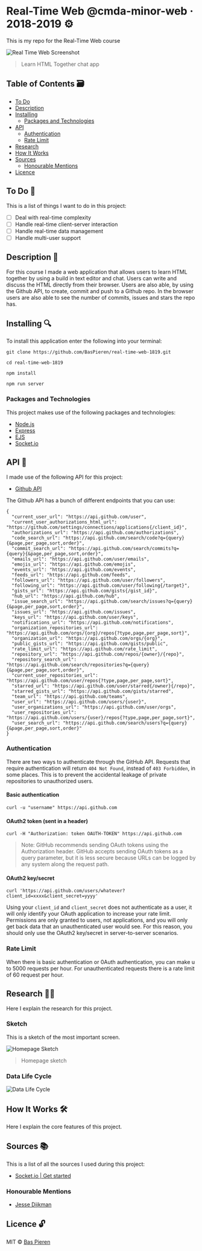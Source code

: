 # Real-Time Web @cmda-minor-web · 2018-2019 ⚙️

This is my repo for the Real-Time Web course

![Real Time Web Screenshot](https://i.imgur.com/t95Kias.png)
> Learn HTML Together chat app

## Table of Contents 🗃
* [To Do](#to-do-)
* [Description](#description-)
* [Installing](#installing-)
  * [Packages and Technologies](#packages-and-technologies)
* [API](#api)
  * [Authentication](#authentication)
  * [Rate Limit](#rate-limit)
* [Research](#research-)
* [How It Works](#how-it-works-️)
* [Sources](#sources-)
  * [Honourable Mentions](#honourable-mentions)
* [Licence](#licence-)

## To Do 📌
This is a list of things I want to do in this project:

- [ ] Deal with real-time complexity
- [ ] Handle real-time client-server interaction
- [ ] Handle real-time data management
- [ ] Handle multi-user support

## Description 📝
For this course I made a web application that allows users to learn HTML together by using a build in text editor and chat. Users can write and discuss the HTML directly from their browser. Users are also able, by using the Github API, to create, commit and push to a Github repo. In the browser users are also able to see the number of commits, issues and stars the repo has.

## Installing 🔍
To install this application enter the following into your terminal:
```
git clone https://github.com/BasPieren/real-time-web-1819.git

cd real-time-web-1819

npm install

npm run server
```

### Packages and Technologies
This project makes use of the following packages and technologies:

* [Node.js](https://nodejs.org/en/)
* [Express](https://expressjs.com/)
* [EJS](https://ejs.co/)
* [Socket.io](http://socket.io)

## API 🐒
I made use of the following API for this project:

  * [Github API](https://developer.github.com/v3/)

The Github API has a bunch of different endpoints that you can use:

```
{
  "current_user_url": "https://api.github.com/user",
  "current_user_authorizations_html_url": "https://github.com/settings/connections/applications{/client_id}",
  "authorizations_url": "https://api.github.com/authorizations",
  "code_search_url": "https://api.github.com/search/code?q={query}{&page,per_page,sort,order}",
  "commit_search_url": "https://api.github.com/search/commits?q={query}{&page,per_page,sort,order}",
  "emails_url": "https://api.github.com/user/emails",
  "emojis_url": "https://api.github.com/emojis",
  "events_url": "https://api.github.com/events",
  "feeds_url": "https://api.github.com/feeds",
  "followers_url": "https://api.github.com/user/followers",
  "following_url": "https://api.github.com/user/following{/target}",
  "gists_url": "https://api.github.com/gists{/gist_id}",
  "hub_url": "https://api.github.com/hub",
  "issue_search_url": "https://api.github.com/search/issues?q={query}{&page,per_page,sort,order}",
  "issues_url": "https://api.github.com/issues",
  "keys_url": "https://api.github.com/user/keys",
  "notifications_url": "https://api.github.com/notifications",
  "organization_repositories_url": "https://api.github.com/orgs/{org}/repos{?type,page,per_page,sort}",
  "organization_url": "https://api.github.com/orgs/{org}",
  "public_gists_url": "https://api.github.com/gists/public",
  "rate_limit_url": "https://api.github.com/rate_limit",
  "repository_url": "https://api.github.com/repos/{owner}/{repo}",
  "repository_search_url": "https://api.github.com/search/repositories?q={query}{&page,per_page,sort,order}",
  "current_user_repositories_url": "https://api.github.com/user/repos{?type,page,per_page,sort}",
  "starred_url": "https://api.github.com/user/starred{/owner}{/repo}",
  "starred_gists_url": "https://api.github.com/gists/starred",
  "team_url": "https://api.github.com/teams",
  "user_url": "https://api.github.com/users/{user}",
  "user_organizations_url": "https://api.github.com/user/orgs",
  "user_repositories_url": "https://api.github.com/users/{user}/repos{?type,page,per_page,sort}",
  "user_search_url": "https://api.github.com/search/users?q={query}{&page,per_page,sort,order}"
}
```
### Authentication
There are two ways to authenticate through the GitHub API. Requests that require authentication will return `404 Not Found`, instead of `403 Forbidden`, in some places. This is to prevent the accidental leakage of private repositories to unauthorized users.

#### Basic authentication
`curl -u "username" https://api.github.com`

#### OAuth2 token (sent in a header)
`curl -H "Authorization: token OAUTH-TOKEN" https://api.github.com`

> Note: GitHub recommends sending OAuth tokens using the Authorization header. GitHub accepts sending OAuth tokens as a query parameter, but it is less secure because URLs can be logged by any system along the request path.

#### OAuth2 key/secret
`curl 'https://api.github.com/users/whatever?client_id=xxxx&client_secret=yyyy'`

Using your `client_id` and `client_secret` does not authenticate as a user, it will only identify your OAuth application to increase your rate limit. Permissions are only granted to users, not applications, and you will only get back data that an unauthenticated user would see. For this reason, you should only use the OAuth2 key/secret in server-to-server scenarios.

### Rate Limit
When there is basic authentication or 0Auth authentication, you can make u to 5000 requests per hour. For unauthenticated requests there is a rate limit of 60 request per hour.

## Research 🕵🏻
Here I explain the research for this project.

### Sketch
This is a sketch of the most important screen.

![Homepage Sketch](https://i.imgur.com/PecHr6X.jpg)
> Homepage sketch

### Data Life Cycle
![Data Life Cycle](https://i.imgur.com/cwbVmTx.jpg)

## How It Works 🛠️
Here I explain the core features of this project.

## Sources 📚
This is a list of all the sources I used during this project:

  * [Socket.io | Get started](https://socket.io/get-started/chat/)

### Honourable Mentions

  * [Jesse Dijkman](https://github.com/jesseDijkman1/)

## Licence 🔓
MIT © [Bas Pieren](https://github.com/BasPieren)
